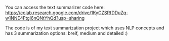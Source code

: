 You can access the text summarizer code here:
https://colab.research.google.com/drive/1KyCZSRfDDuZq-w1NNE4FtgI6nQNtYhQd?usp=sharing

The code is of my text summarization project which uses NLP concepts and has 3 summarization options: breif, medium and detailed :)
